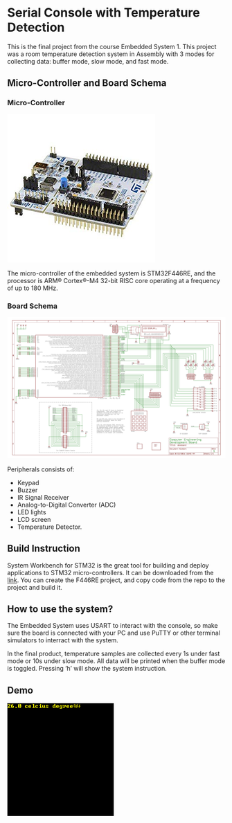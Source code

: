 # Serial Console with Temperature Detection

This is the final project from the course Embedded System 1. This project was a room temperature detection system in Assembly with 3 modes for collecting data: buffer mode, slow mode, and fast mode.

## Micro-Controller and Board Schema

### Micro-Controller

![Micro-Controller](STM32F446RE.jpg)

The micro-controller of the embedded system is STM32F446RE, and the processor is ARM® Cortex®-M4 32-bit RISC core operating at a frequency of up to 180 MHz.

### Board Schema

![Board Schema](devboard_schematic_V1.jpg)

Peripherals consists of:

* Keypad
* Buzzer
* IR Signal Receiver
* Analog-to-Digital Converter (ADC)
* LED lights
* LCD screen
* Temperature Detector.

## Build Instruction

System Workbench for STM32 is the great tool for building and deploy applications to STM32 micro-controllers. It can be downloaded from the [link](https://www.openstm32.org/Downloading+the+System+Workbench+for+STM32+installer?structure=Documentation). You can create the F446RE project, and copy code from the repo to the project and build it.

## How to use the system?

The Embedded System uses USART to interact with the console, so make sure the board is connected with your PC and use PuTTY or other terminal simulators to interract with the system.

In the final product, temperature samples are collected every 1s under fast mode or 10s under slow mode. All data will be printed when the buffer mode is toggled. Pressing ’h’ will show the system instruction.

## Demo
![Demo](screenshots/demo.gif)
